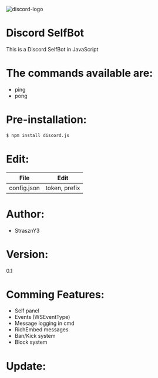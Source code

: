 ![discord-logo](https://user-images.githubusercontent.com/25364934/34463617-f5fc8ee0-ee61-11e7-95be-519eb3da6661.png)

# Discord SelfBot
This is a Discord SelfBot in JavaScript

# The commands available are:
- ping
- pong

# Pre-installation:
```sh
$ npm install discord.js
```

# Edit:
| File | Edit |
| ---- | ---- |
| config.json | token, prefix |

# Author:
- StrasznY3

# Version:
0.1

# Comming Features:
- Self panel
- Events (WSEventType)
- Message logging in cmd
- RichEmbed messages
- Ban/Kick system
- Block system

# Update:



